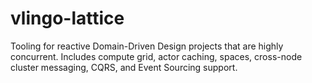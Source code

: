 # vlingo-lattice
Tooling for reactive Domain-Driven Design projects that are highly concurrent. Includes compute grid, actor caching, spaces, cross-node cluster messaging, CQRS, and Event Sourcing support.
